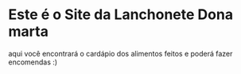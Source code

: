 # Este é o Site da Lanchonete Dona marta
aqui você encontrará o cardápio dos alimentos feitos e poderá fazer encomendas :)
